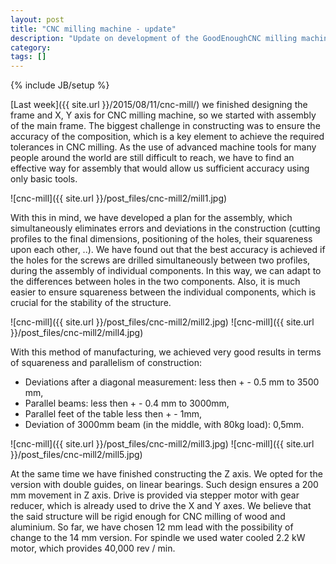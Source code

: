 ```yaml
---
layout: post
title: "CNC milling machine - update"
description: "Update on development of the GoodEnoughCNC milling machine."
category: 
tags: []
---
```

{% include JB/setup %}

[Last week]({{ site.url }}/2015/08/11/cnc-mill/) we finished designing the frame and X, Y axis for CNC milling machine, so we started with assembly of the main frame. The biggest challenge in constructing was to ensure the accuracy of the composition, which is a key element to achieve the required tolerances in CNC milling. As the use of advanced machine tools for many people around the world are still difficult to reach, we have to find an effective way for assembly that would allow us sufficient accuracy using only basic tools.

![cnc-mill]({{ site.url }}/post_files/cnc-mill2/mill1.jpg)

With this in mind, we have developed a plan for the assembly, which simultaneously eliminates errors and deviations in the construction (cutting profiles to the final dimensions, positioning of the holes, their squareness upon each other, ..). We have found out that the best accuracy is achieved if the holes for the screws are drilled simultaneously between two profiles, during the assembly of individual components.  In this way, we can adapt to the differences between holes in the two components. Also, it is much easier to ensure squareness between the individual components, which is crucial for the stability of the structure.

![cnc-mill]({{ site.url }}/post_files/cnc-mill2/mill2.jpg)
![cnc-mill]({{ site.url }}/post_files/cnc-mill2/mill4.jpg)

With this method of manufacturing, we achieved very good results in terms of squareness and parallelism of construction:
- Deviations after a diagonal measurement: less then + - 0.5 mm to 3500 mm,
- Parallel beams: less then + - 0.4 mm to 3000mm,
- Parallel feet of the table less then + - 1mm,
- Deviation of 3000mm beam (in the middle, with 80kg load): 0,5mm.

![cnc-mill]({{ site.url }}/post_files/cnc-mill2/mill3.jpg)
![cnc-mill]({{ site.url }}/post_files/cnc-mill2/mill5.jpg)

At the same time we have finished constructing the Z axis. We opted for the version with double guides, on linear bearings. Such design ensures a 200 mm movement in Z axis. Drive is provided via stepper motor with gear reducer, which is already used to drive the X and Y axes. We believe that the said structure will be rigid enough for CNC milling of wood and aluminium. So far, we have chosen 12 mm lead with the possibility of change to the 14 mm version. For spindle we used water cooled 2.2 kW motor, which provides 40,000 rev / min.









